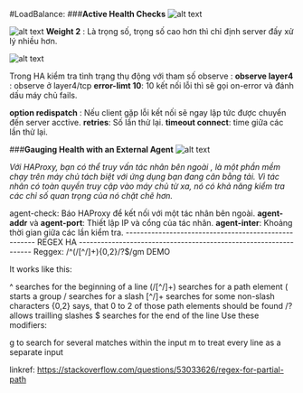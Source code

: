 #LoadBalance:
###**Active Health Checks**
![alt text](https://s3-ap-southeast-1.amazonaws.com/kipalog.com/pdcvxtan19_Selection_001.png)

![alt text](https://s3-ap-southeast-1.amazonaws.com/kipalog.com/7yadz8dvpv_Selection_006.png)
**Weight 2** : Là trọng số, trọng số cao hơn thì chỉ định server đấy xử lý nhiều hơn.

![alt text](https://s3-ap-southeast-1.amazonaws.com/kipalog.com/zlt3y70jqu_1.png)

Trong HA kiểm tra tình trạng thụ động với tham số observe : **observe layer4** : observe ở layer4/tcp
**error-limt 10**: 10 kết nối lỗi thì sẽ gọi on-error và đánh dấu máy chủ fails.

**option redispatch** :  Nếu client gặp lỗi kết nối sẽ ngay lập tức được chuyển đến server acctive.
**retries**: Số lần thử lại.
**timeout connect**: time giữa các lần thử lại.

###**Gauging Health with an External Agent**
![alt text](https://s3-ap-southeast-1.amazonaws.com/kipalog.com/f4iod83u7x_3.png)

*Với HAProxy, bạn có thể truy vấn tác nhân bên ngoài , là một phần mềm chạy trên máy chủ tách biệt với ứng dụng bạn đang cân bằng tải. Vì tác nhân có toàn quyền truy cập vào máy chủ từ xa, nó có khả năng kiểm tra các chỉ số quan trọng của nó chặt chẽ hơn.*

agent-check: Báo HAProxy để kết nối với một tác nhân bên ngoài.
**agent-addr** và **agent-port**: Thiết lập IP và cổng của tác nhân.
**agent-inter**: Khoảng thời gian giữa các lần kiểm tra.
----------------------------------------------------- REGEX HA -----------------------------------------------------------------
Reggex: /^(\/[^\/]+){0,2}\/?$/gm
DEMO

It works like this:

^ searches for the beginning of a line
(\/[^\/]+) searches for a path element
( starts a group
\/ searches for a slash
[^\/]+ searches for some non-slash characters
{0,2} says, that 0 to 2 of those path elements should be found
\/? allows trailling slashes
$ searches for the end of the line
Use these modifiers:

g to search for several matches within the input
m to treat every line as a separate input

linkref: https://stackoverflow.com/questions/53033626/regex-for-partial-path
